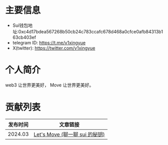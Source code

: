 # 主要信息
- Sui钱包地址:0xc4d17bdea567268b50cb24c783ccafc678d468a0cfce0afb84313b163cb403ef
- telegram ID: https://t.me/v1xingyue
- X(twitter): https://twitter.com/v1xingyue

# 个人简介

web3 让世界更美好， Move 让世界更美好。 

# 贡献列表

| 发布时间     | 文章链接                                                                      |
| ------------ | ----------------------------------------------------------------------------- |
| 2024.03  | [Let's Move (聊一聊 sui 的秘钥)](https://learnblockchain.cn/article/7783) |

